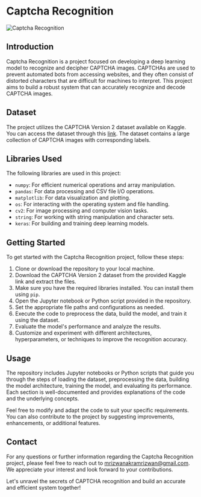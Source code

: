 # Captcha Recognition

![Captcha Recognition](captcha-recognition.jpg)

## Introduction

Captcha Recognition is a project focused on developing a deep learning model to recognize and decipher CAPTCHA images. CAPTCHAs are used to prevent automated bots from accessing websites, and they often consist of distorted characters that are difficult for machines to interpret. This project aims to build a robust system that can accurately recognize and decode CAPTCHA images.

## Dataset

The project utilizes the CAPTCHA Version 2 dataset available on Kaggle. You can access the dataset through this [link](https://www.kaggle.com/datasets/fournierp/captcha-version-2-images). The dataset contains a large collection of CAPTCHA images with corresponding labels.

## Libraries Used

The following libraries are used in this project:

- `numpy`: For efficient numerical operations and array manipulation.
- `pandas`: For data processing and CSV file I/O operations.
- `matplotlib`: For data visualization and plotting.
- `os`: For interacting with the operating system and file handling.
- `cv2`: For image processing and computer vision tasks.
- `string`: For working with string manipulation and character sets.
- `keras`: For building and training deep learning models.

## Getting Started

To get started with the Captcha Recognition project, follow these steps:

1. Clone or download the repository to your local machine.
2. Download the CAPTCHA Version 2 dataset from the provided Kaggle link and extract the files.
3. Make sure you have the required libraries installed. You can install them using `pip`.
4. Open the Jupyter notebook or Python script provided in the repository.
5. Set the appropriate file paths and configurations as needed.
6. Execute the code to preprocess the data, build the model, and train it using the dataset.
7. Evaluate the model's performance and analyze the results.
8. Customize and experiment with different architectures, hyperparameters, or techniques to improve the recognition accuracy.

## Usage

The repository includes Jupyter notebooks or Python scripts that guide you through the steps of loading the dataset, preprocessing the data, building the model architecture, training the model, and evaluating its performance. Each section is well-documented and provides explanations of the code and the underlying concepts.

Feel free to modify and adapt the code to suit your specific requirements. You can also contribute to the project by suggesting improvements, enhancements, or additional features.

## Contact

For any questions or further information regarding the Captcha Recognition project, please feel free to reach out to [mrizwanakramrizwan@gmail.com](mailto:your-email@example.com). We appreciate your interest and look forward to your contributions.

Let's unravel the secrets of CAPTCHA recognition and build an accurate and efficient system together!
